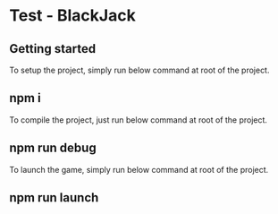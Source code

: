 # Test - BlackJack


## Getting started

To setup the project, simply run below command at root of the project.
## npm i

To compile the project, just run below command at root of the project.
## npm run debug

To launch the game, simply run below command at root of the project.
## npm run launch